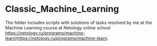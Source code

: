 # Classic_Machine_Learning
The folder includes scripts with solutions of tasks resolved by me at the Machine Learning course at Netology online school 
https://netology.ru/programs/machine-learn)https://netology.ru/programs/machine-learn.


